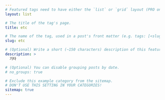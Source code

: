 ```yaml
---
# Featured tags need to have either the `list` or `grid` layout (PRO only).
layout: list

# The title of the tag's page.
title: etc

# The name of the tag, used in a post's front matter (e.g. tags: [<slug>]).
slug: etc

# (Optional) Write a short (~150 characters) description of this featured tag.
description: >
  기타

# (Optional) You can disable grouping posts by date.
# no_groups: true

# Exclude this example category from the sitemap.
# DON'T USE THIS SETTING IN YOUR CATEGORIES!
sitemap: true
---
```


